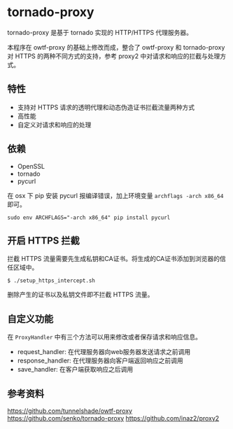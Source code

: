 # tornado-proxy

tornado-proxy 是基于 tornado 实现的 HTTP/HTTPS 代理服务器。

本程序在 owtf-proxy 的基础上修改而成，整合了 owtf-proxy 和 tornado-proxy 对 HTTPS 的两种不同方式的支持，参考 proxy2 中对请求和响应的拦截与处理方式。

## 特性

* 支持对 HTTPS 请求的透明代理和动态伪造证书拦截流量两种方式
* 高性能
* 自定义对请求和响应的处理

## 依赖

* OpenSSL
* tornado
* pycurl

在 osx 下 pip 安装 pycurl 报编译错误，加上环境变量 `archflags -arch x86_64` 即可。

`sudo env ARCHFLAGS="-arch x86_64" pip install pycurl`

## 开启 HTTPS 拦截

拦截 HTTPS 流量需要先生成私钥和CA证书。将生成的CA证书添加到浏览器的信任区域中。

`$ ./setup_https_intercept.sh`

删除产生的证书以及私钥文件即不拦截 HTTPS 流量。

## 自定义功能

在 `ProxyHandler` 中有三个方法可以用来修改或者保存请求和响应信息。

* request_handler: 在代理服务器向web服务器发送请求之前调用
* response_handler: 在代理服务器向客户端返回响应之前调用
* save_handler: 在客户端获取响应之后调用


## 参考资料

https://github.com/tunnelshade/owtf-proxy
https://github.com/senko/tornado-proxy
https://github.com/inaz2/proxy2
